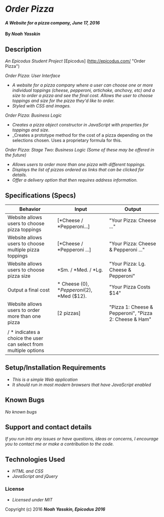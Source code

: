 # _Order Pizza_

#### _A Website for a pizza company, June 17, 2016_

#### By _**Noah Yasskin**_

## Description

_An Epicodus Student Project_
[Epicodus] (http://epicodus.com/ "Order Pizza") 

_Order Pizza: User Interface_
* _A website for a pizza company where a user can choose one or more individual toppings (cheese, pepperoni, artichoke, anchovy, etc) and a size to order a pizza and see the final cost. Allows the user to choose toppings and size for the pizza they'd like to order._
* _Styled with CSS and images._

_Order Pizza: Business Logic_
* _Creates a pizza object constructor in JavaScript with properties for toppings and size._
* _Creates a prototype method for the cost of a pizza depending on the selections chosen. Uses a proprietary formula for this.

_Order Pizza: Stage Two: Business Logic (Some of these may be offered in the future)_
* _Allows users to order more than one pizza with different toppings._
* _Displays the list of pizzas ordered as links that can be clicked for details._
* _Offer a delivery option that then requires address information._

## Specifications (Specs)

| Behavior                                                      	| Input 	| Output 	|
|----------	|-------	|--------	|
| Website allows users to choose pizza toppings 	| [*Cheese / *Pepperoni...]  | "Your Pizza: Cheese ..." |
| Website allows users to choose multiple pizza toppings 	| [*Cheese / *Pepperoni ...]  | "Your Pizza: Cheese & Pepperoni ..." |
| Website allows users to choose pizza size |  *Sm. / *Med. / *Lg. | "Your Pizza: Lg. Cheese & Pepperoni" |
| Output a final cost | * Cheese ($0), *Pepperoni ($2), *Med ($12). | "Your Pizza Costs $14" |
| Website allows users to order more than one pizza | [2 pizzas] | "Pizza 1: Cheese & Pepperoni", "Pizza 2: Cheese & Ham" |
|  |       	|        	|
| / * indicates a choice the user can select from multiple options |       	|        	|


## Setup/Installation Requirements

* _This is a simple Web application_
* _It should run in most modern browsers that have JavaScript enabled_


## Known Bugs

_No known bugs_

## Support and contact details

_If you run into any issues or have questions, ideas or concerns, I encourage you to contact me or make a contribution to the code._

## Technologies Used

* _HTML and CSS_
* _JavaScript and jQuery_

### License

* _Licensed under MIT_

Copyright (c) 2016 **_Noah Yasskin, Epicodus 2016_**
